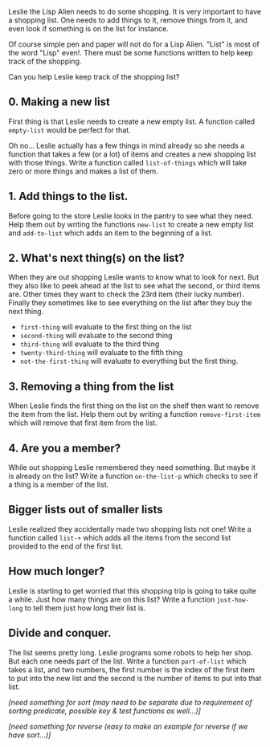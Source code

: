 Leslie the Lisp Alien needs to do some shopping. It is very important to have a shopping list. One needs to add things to it, remove things from it, and even look if something is on the list for instance.

Of course simple pen and paper will not do for a Lisp Alien. "List" is most of the word "Lisp" even!. There must be some functions written to help keep track of the shopping.

Can you help Leslie keep track of the shopping list?

## 0. Making a new list

First thing is that Leslie needs to create a new empty list. A function called `empty-list` would be perfect for that.

Oh no... Leslie actually has a few things in mind already so she needs a function that takes a few (or a lot) of items and creates a new shopping list with those things. Write a function called `list-of-things` which will take zero or more things and makes a list of them.

## 1. Add things to the list.

Before going to the store Leslie looks in the pantry to see what they need. Help them out by writing the functions `new-list` to create a new empty list and `add-to-list` which adds an item to the beginning of a list.

## 2. What's next thing(s) on the list?

When they are out shopping Leslie wants to know what to look for next. But they also like to peek ahead at the list to see what the second, or third items are. Other times they want to check the 23rd item (their lucky number). Finally they sometimes like to see everything on the list after they buy the next thing.

- `first-thing` will evaluate to the first thing on the list
- `second-thing` will evaluate to the second thing
- `third-thing` will evaluate to the third thing
- `twenty-third-thing` will evaluate to the fifth thing
- `not-the-first-thing` will evaluate to everything but the first thing.

## 3. Removing a thing from the list

When Leslie finds the first thing on the list on the shelf then want to remove the item from the list. Help them out by writing a function `remove-first-item` which will remove that first item from the list.

## 4. Are you a member?

While out shopping Leslie remembered they need something. But maybe it is already on the list? Write a function `on-the-list-p` which checks to see if a thing is a member of the list.

## Bigger lists out of smaller lists

Leslie realized they accidentally made two shopping lists not one! Write a function called `list-+` which adds all the items from the second list provided to the end of the first list.

## How much longer?

Leslie is starting to get worried that this shopping trip is going to take quite a while. Just how many things are on this list? Write a function `just-how-long` to tell them just how long their list is.

## Divide and conquer.

The list seems pretty long. Leslie programs some robots to help her shop. But each one needs part of the list. Write a function `part-of-list` which takes a list, and two numbers, the first number is the index of the first item to put into the new list and the second is the number of items to put into that list.

_[need something for sort (may need to be separate due to requirement of sorting predicate, possible key & test functions as well...)]_

_[need something for reverse (easy to make an example for reverse if we have sort...)]_
